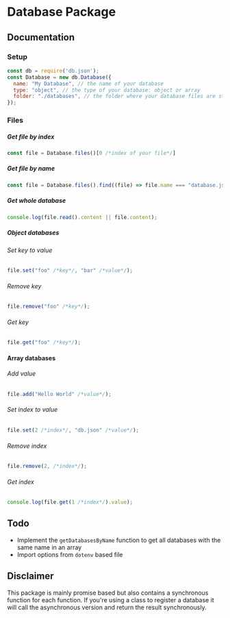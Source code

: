 # Database Package

## Documentation
### Setup
```js
const db = require('db.json');
const Database = new db.Database({
  name: "My Database", // the name of your database
  type: "object", // the type of your database: object or array
  folder: "./databases", // the folder where your database files are stored
});
```

### Files
##### Get file by index
```js
const file = Database.files()[0 /*index of your file*/]
```

##### Get file by name
```js
const file = Database.files().find((file) => file.name === "database.json" /*Name of your file*/);
```

##### Get whole database
```js
console.log(file.read().content || file.content);
```

##### Object databases
###### Set key to value
```js
file.set("foo" /*key*/, "bar" /*value*/);
```

###### Remove key
```js
file.remove("foo" /*key*/);
```

###### Get key
```js
file.get("foo" /*key*/);
```

#### Array databases
###### Add value
```js
file.add("Hello World" /*value*/);
```

###### Set index to value
```js
file.set(2 /*index*/, "db.json" /*value*/);
```

###### Remove index
```js
file.remove(2, /*index*/);
```

###### Get index
```js
console.log(file.get(1 /*index*/).value);
```

## Todo
- Implement the `getDatabasesByName` function to get all databases with the same name in an array
- Import options from `dotenv` based file

## Disclaimer
This package is mainly promise based but also contains a synchronous function for each function. If you're using a class to register a database it will call the asynchronous version and return the result synchronously.
